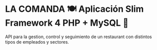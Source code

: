 LA COMANDA 🍽 Aplicación Slim Framework 4 PHP + MySQL 🚀
==================================================

API para la gestion, control y seguimiento de un restaurant con distintos tipos de empleados y sectores.
